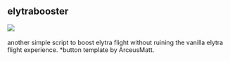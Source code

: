 ## elytrabooster

<a href="http://www.somsubhra.com/github-release-stats/?username=Whatevr&repository=elytrabooster"><img src="https://img.shields.io/github/downloads/Whatevr/elytrabooster/total.svg"></a>&nbsp;&nbsp;
</p>
another simple script to boost elytra flight without ruining the vanilla elytra flight experience.
*button template by ArceusMatt.

